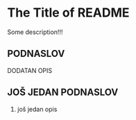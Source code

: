 # The Title of README

Some description!!!

## PODNASLOV
DODATAN OPIS

## JOŠ JEDAN PODNASLOV
1. još jedan opis
